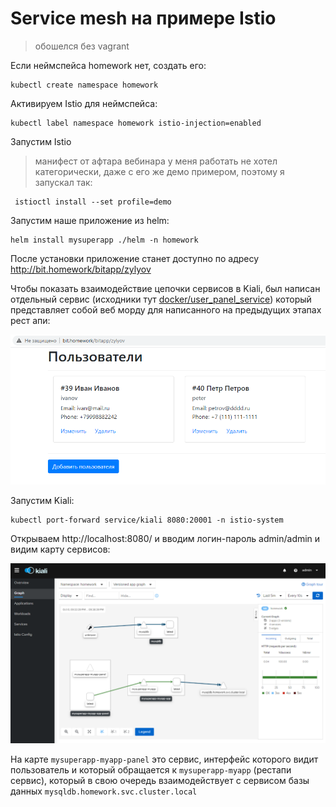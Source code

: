 # Service mesh на примере Istio

> обошелся без vagrant 

Если неймспейса homework нет, создать его:

```
kubectl create namespace homework
```

Активируем Istio для неймспейса:
```
kubectl label namespace homework istio-injection=enabled
``` 

Запустим Istio
> манифест от афтара вебинара у меня работать не хотел категорически, даже с его же демо примером,
> поэтому я запускал так:
```
 istioctl install --set profile=demo
```

Запустим наше приложение из helm:
```
helm install mysuperapp ./helm -n homework
```

После установки приложение станет доступно по адресу http://bit.homework/bitapp/zylyov

Чтобы показать взаимодействие цепочки сервисов в Kiali, был написан отдельный сервис
 (исходники тут [docker/user_panel_service](docker/user_panel_service)) 
который представляет собой веб морду для написанного на предыдущих этапах рест апи:

 ![service](images/service.png)


Запустим Kiali: 
```
kubectl port-forward service/kiali 8080:20001 -n istio-system
```
Открываем http://localhost:8080/ и вводим логин-пароль admin/admin и видим карту сервисов:

![service](images/kiali.png)

На карте `mysuperapp-myapp-panel` это сервис, интерфейс которого видит пользователь
 и который обращается к `mysuperapp-myapp` (рестапи сервис), 
 который в свою очередь взаимодействует с сервисом базы данных `mysqldb.homework.svc.cluster.local`
 
  